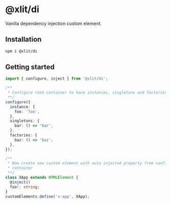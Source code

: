 # @xlit/di

Vanilla dependency injection custom element.

## Installation

```sh
npm i @xlit/di
```

## Getting started

```typescript
import { configure, inject } from '@xlit/di';

/**
 * Configure root container to have instances, singletons and factories
 **/
configure({
  instance: {
    foo: 'foo',
  },
  singletons: {
    bar: () => 'bar',
  },
  factories: {
    baz: () => 'baz',
  },
});

/**
 * Now create new custom element with auto injected property from configured
 * container
 **/
class XApp extends HTMLElement {
  @inject()
  foo!: string;
}
customElements.define('x-app', XApp);
```
